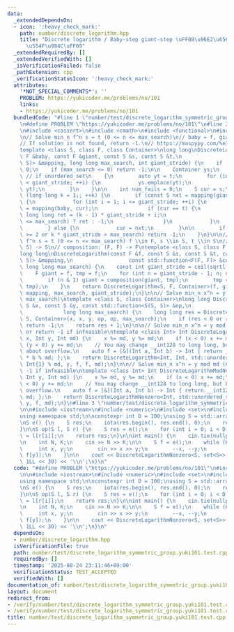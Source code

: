 ```yaml
---
data:
  _extendedDependsOn:
  - icon: ':heavy_check_mark:'
    path: number/discrete_logarithm.hpp
    title: "Discrete logarithm / Baby-step giant-step \uFF08\u96E2\u6563\u5BFE\u6570\
      \u554F\u984C\uFF09"
  _extendedRequiredBy: []
  _extendedVerifiedWith: []
  _isVerificationFailed: false
  _pathExtension: cpp
  _verificationStatusIcon: ':heavy_check_mark:'
  attributes:
    '*NOT_SPECIAL_COMMENTS*': ''
    PROBLEM: https://yukicoder.me/problems/no/101
    links:
    - https://yukicoder.me/problems/no/101
  bundledCode: "#line 1 \"number/test/discrete_logarithm_symmetric_group.yuki101.test.cpp\"\
    \n#define PROBLEM \"https://yukicoder.me/problems/no/101\"\n#line 2 \"number/discrete_logarithm.hpp\"\
    \n#include <cassert>\n#include <cmath>\n#include <functional>\n#include <unordered_set>\n\
    \n// Solve min_n f^n s = t (0 <= n <= max_search)\n// baby = f, giant = f^giant_stride\n\
    // If solution is not found, return -1.\n// https://maspypy.com/%e3%83%a2%e3%83%8e%e3%82%a4%e3%83%89%e4%bd%9c%e7%94%a8%e3%81%ab%e9%96%a2%e3%81%99%e3%82%8b%e9%9b%a2%e6%95%a3%e5%af%be%e6%95%b0%e5%95%8f%e9%a1%8c\n\
    template <class S, class F, class Container>\nlong long\nDiscreteLogarithm(const\
    \ F &baby, const F &giant, const S &s, const S &t,\n                  const std::function<S(F,\
    \ S)> &mapping, long long max_search, int giant_stride) {\n    if (s == t) return\
    \ 0;\n    if (max_search <= 0) return -1;\n\n    Container ys;\n    // ys.reserve(giant_stride);\
    \ // if unordered_set\n    {\n        auto yt = t;\n        for (int i = 0; i\
    \ < giant_stride; ++i) {\n            ys.emplace(yt);\n            yt = mapping(baby,\
    \ yt);\n        }\n    }\n\n    int num_fails = 0;\n    S cur = s;\n\n    for\
    \ (long long k = 1;; ++k) {\n        if (const S nxt = mapping(giant, cur); ys.count(nxt))\
    \ {\n            for (int i = 1; i <= giant_stride; ++i) {\n                cur\
    \ = mapping(baby, cur);\n                if (cur == t) {\n                   \
    \ long long ret = (k - 1) * giant_stride + i;\n                    return (ret\
    \ <= max_search) ? ret : -1;\n                }\n            }\n            ++num_fails;\n\
    \        } else {\n            cur = nxt;\n        }\n\n        if (num_fails\
    \ >= 2 or k * giant_stride > max_search) return -1;\n    }\n}\n\n// Solve min_n\
    \ f^n s = t (0 <= n <= max_search) f \\in F, s \\in S, t \\in S\n// mapping: (F,\
    \ S) -> S\n// composition: (F, F) -> F\ntemplate <class S, class F, class Container>\n\
    long long\nDiscreteLogarithm(const F &f, const S &s, const S &t, const std::function<S(F,\
    \ S)> &mapping,\n                  const std::function<F(F, F)> &composition,\
    \ long long max_search) {\n    const int giant_stride = ceil(sqrtl(max_search));\n\
    \    F giant = f, tmp = f;\n    for (int n = giant_stride - 1; n; n >>= 1) {\n\
    \        if (n & 1) giant = composition(giant, tmp);\n        tmp = composition(tmp,\
    \ tmp);\n    }\n    return DiscreteLogarithm<S, F, Container>(f, giant, s, t,\
    \ mapping, max_search, giant_stride);\n}\n\n// Solve min_n x^n = y (1 <= n <=\
    \ max_search)\ntemplate <class S, class Container>\nlong long DiscreteLogarithmNonzero(const\
    \ S &x, const S &y, const std::function<S(S, S)> &op,\n                      \
    \             long long max_search) {\n    long long res = DiscreteLogarithm<S,\
    \ S, Container>(x, x, y, op, op, max_search);\n    if (res < 0 or res >= max_search)\
    \ return -1;\n    return res + 1;\n}\n\n// Solve min_n x^n = y mod md (n >= 0)\
    \ or return -1 if infeasible\ntemplate <class Int> Int DiscreteLogarithmMod(Int\
    \ x, Int y, Int md) {\n    x %= md, y %= md;\n    if (x < 0) x += md;\n    if\
    \ (y < 0) y += md;\n    // You may change __int128 to long long, but be careful\
    \ about overflow.\n    auto f = [&](Int a, Int b) -> Int { return __int128(a)\
    \ * b % md; };\n    return DiscreteLogarithm<Int, Int, std::unordered_set<Int>>(x,\
    \ Int{1} % md, y, f, f, md);\n}\n\n// Solve min_n x^n = y mod md (n >= 1) or return\
    \ -1 if infeasible\ntemplate <class Int> Int DiscreteLogarithmModNonzero(Int x,\
    \ Int y, Int md) {\n    x %= md, y %= md;\n    if (x < 0) x += md;\n    if (y\
    \ < 0) y += md;\n    // You may change __int128 to long long, but be careful about\
    \ overflow.\n    auto f = [&](Int a, Int b) -> Int { return __int128(a) * b %\
    \ md; };\n    return DiscreteLogarithmNonzero<Int, std::unordered_set<Int>>(x,\
    \ y, f, md);\n}\n#line 3 \"number/test/discrete_logarithm_symmetric_group.yuki101.test.cpp\"\
    \n\n#include <iostream>\n#include <numeric>\n#include <set>\n#include <utility>\n\
    using namespace std;\n\nconstexpr int D = 100;\nusing S = std::array<int, D>;\n\
    \nS e() {\n    S res;\n    iota(res.begin(), res.end(), 0);\n    return res;\n\
    }\n\nS op(S l, S r) {\n    S res = e();\n    for (int i = 0; i < D; ++i) res[i]\
    \ = l[r[i]];\n    return res;\n}\n\nint main() {\n    cin.tie(nullptr), ios::sync_with_stdio(false);\n\
    \n    int N, K;\n    cin >> N >> K;\n\n    S f = e();\n    while (K--) {\n   \
    \     int x, y;\n        cin >> x >> y;\n        --x, --y;\n        swap(f[x],\
    \ f[y]);\n    }\n\n    cout << DiscreteLogarithmNonzero<S, set<S>>(f, e(), op,\
    \ 1LL << 30) << '\\n';\n}\n"
  code: "#define PROBLEM \"https://yukicoder.me/problems/no/101\"\n#include \"../discrete_logarithm.hpp\"\
    \n\n#include <iostream>\n#include <numeric>\n#include <set>\n#include <utility>\n\
    using namespace std;\n\nconstexpr int D = 100;\nusing S = std::array<int, D>;\n\
    \nS e() {\n    S res;\n    iota(res.begin(), res.end(), 0);\n    return res;\n\
    }\n\nS op(S l, S r) {\n    S res = e();\n    for (int i = 0; i < D; ++i) res[i]\
    \ = l[r[i]];\n    return res;\n}\n\nint main() {\n    cin.tie(nullptr), ios::sync_with_stdio(false);\n\
    \n    int N, K;\n    cin >> N >> K;\n\n    S f = e();\n    while (K--) {\n   \
    \     int x, y;\n        cin >> x >> y;\n        --x, --y;\n        swap(f[x],\
    \ f[y]);\n    }\n\n    cout << DiscreteLogarithmNonzero<S, set<S>>(f, e(), op,\
    \ 1LL << 30) << '\\n';\n}\n"
  dependsOn:
  - number/discrete_logarithm.hpp
  isVerificationFile: true
  path: number/test/discrete_logarithm_symmetric_group.yuki101.test.cpp
  requiredBy: []
  timestamp: '2025-08-24 23:11:46+09:00'
  verificationStatus: TEST_ACCEPTED
  verifiedWith: []
documentation_of: number/test/discrete_logarithm_symmetric_group.yuki101.test.cpp
layout: document
redirect_from:
- /verify/number/test/discrete_logarithm_symmetric_group.yuki101.test.cpp
- /verify/number/test/discrete_logarithm_symmetric_group.yuki101.test.cpp.html
title: number/test/discrete_logarithm_symmetric_group.yuki101.test.cpp
---
```

